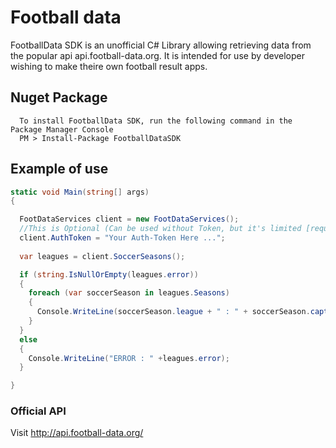 # Football data
FootballData SDK is an unofficial C# Library  allowing retrieving data 
from the popular api api.football-data.org.
It is intended for use by developer wishing to make theire own football result apps.

## Nuget Package
```nuget
  To install FootballData SDK, run the following command in the Package Manager Console
  PM > Install-Package FootballDataSDK
```



## Example of use
```cs
static void Main(string[] args)
{

  FootDataServices client = new FootDataServices();
  //This is Optional (Can be used without Token, but it's limited [request number])
  client.AuthToken = "Your Auth-Token Here ...";
  
  var leagues = client.SoccerSeasons();

  if (string.IsNullOrEmpty(leagues.error))
  {
    foreach (var soccerSeason in leagues.Seasons)
    {
      Console.WriteLine(soccerSeason.league + " : " + soccerSeason.caption);
    }
  }
  else
  {
    Console.WriteLine("ERROR : " +leagues.error);
  }

}
```



### Official API
Visit http://api.football-data.org/
